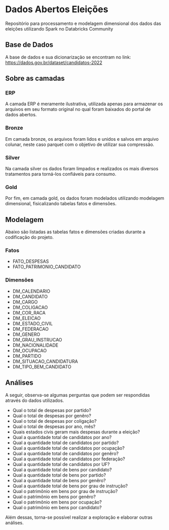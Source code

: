 # Dados Abertos Eleições
Repositório para processamento e modelagem dimensional dos dados das eleições utilizando Spark no Databricks Community


## Base de Dados

A base de dados e sua dicionarização se encontram no link: https://dados.gov.br/dataset/candidatos-2022


## Sobre as camadas

### ERP

A camada ERP é meramente ilustrativa, utilizada apenas para armazenar os arquivos em seu formato original no qual foram baixados do portal de dados abertos. 

### Bronze

Em camada bronze, os arquivos foram lidos e unidos e salvos em arquivo colunar, neste caso parquet com o objetivo de utilizar sua compressão.

### Silver

Na camada silver os dados foram limpados e realizados os mais diversos tratamentos para torná-los confiáveis para consumo.

### Gold

Por fim, em camada gold, os dados foram modelados utilizando modelagem dimensional, fisicalizando tabelas fatos e dimensões. 

## Modelagem

Abaixo são listadas as tabelas fatos e dimensões criadas durante a codificação do projeto.

### Fatos

- FATO_DESPESAS
- FATO_PATRIMONIO_CANDIDATO

### Dimensões

- DM_CALENDARIO
- DM_CANDIDATO
- DM_CARGO
- DM_COLIGACAO
- DM_COR_RACA
- DM_ELEICAO
- DM_ESTADO_CIVIL
- DM_FEDERACAO
- DM_GENERO
- DM_GRAU_INSTRUCAO
- DM_NACIONALIDADE
- DM_OCUPACAO
- DM_PARTIDO
- DM_SITUACAO_CANDIDATURA
- DM_TIPO_BEM_CANDIDATO


## Análises

A seguir, observa-se algumas perguntas que podem ser respondidas através do dados utilizados. 

- Qual o total de despesas por partido? 
- Qual o total de despesas por genêro? 
- Qual o total de despesas por coligação? 
- Qual o total de despesas por ano, mês? 
- Quais estados civis geram mais despesas durante a eleição? 
- Qual a quantidade total de candidatos por ano? 
- Qual a quantidade total de candidatos por partido? 
- Qual a quantidade total de candidatos por ocupação? 
- Qual a quantidade total de candidatos por genêro? 
- Qual a quantidade total de candidatos por federação? 
- Qual a quantidade total de candidatos por UF?
- Qual a quantidade total de bens por candidato? 
- Qual a quantidade total de bens por partido? 
- Qual a quantidade total de bens por genêro? 
- Qual a quantidade total de bens por grau de instrução? 
- Qual o patrimônio em bens por grau de instrução? 
- Qual o patrimônio em bens por genêro? 
- Qual o patrimônio em bens por ocupação? 
- Qual o patrimônio em bens por candidato? 

Além dessas, torna-se possível realizar a exploração e elaborar outras análises. 







